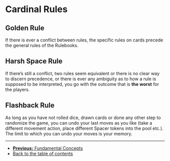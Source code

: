 # Cardinal Rules

## Golden Rule

If there is ever a conflict between rules, the specific rules on cards precede the general rules of the Rulebooks.

## Harsh Space Rule

If there’s still a conflict, two rules seem equivalent or there is no clear way to discern precedence, or there is ever any ambiguity as to how a rule
is supposed to be interpreted, you go with the outcome that is **the worst** for the players.

## Flashback Rule

As long as you have not rolled dice, drawn cards or done any other step to randomize the game, you can undo your last moves as you like (take
a different movement action, place different Spacer tokens into the pool etc.). The limit to which you can undo your moves is your memory.

---

- [**Previous:** Fundamental Concepts](fundamental-concepts.md)
- [Back to the table of contents](README.md) 